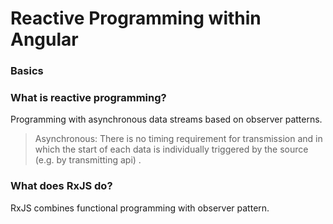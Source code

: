 # Reactive Programming within Angular

### Basics

### What is reactive programming?

Programming with asynchronous data streams based on observer patterns.

> Asynchronous: There is no timing requirement for transmission and in which the start of each data is individually triggered by the source (e.g. by transmitting api) .

### What does RxJS do?

RxJS combines functional programming with observer pattern.
